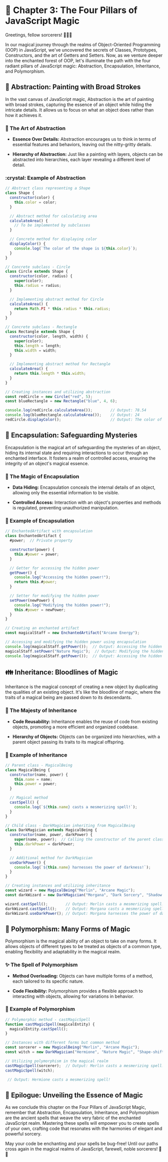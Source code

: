 
# 🌌 Chapter 3: The Four Pillars of JavaScript Magic

Greetings, fellow sorcerers! 🧙‍♂️✨

In our magical journey through the realms of Object-Oriented Programming (OOP) in JavaScript, we've uncovered the secrets of Classes, Prototypes, Constructors, and the art of Getters and Setters. Now, as we venture deeper into the enchanted forest of OOP, let's illuminate the path with the four radiant pillars of JavaScript magic: Abstraction, Encapsulation, Inheritance, and Polymorphism.

## :crystal_ball: Abstraction: Painting with Broad Strokes

In the vast canvas of JavaScript magic, Abstraction is the art of painting with broad strokes, capturing the essence of an object while hiding the intricate details. It allows us to focus on what an object does rather than how it achieves it.

### :art: The Art of Abstraction

- **Essence Over Details:** Abstraction encourages us to think in terms of essential features and behaviors, leaving out the nitty-gritty details.

- **Hierarchy of Abstraction:** Just like a painting with layers, objects can be abstracted into hierarchies, each layer revealing a different level of detail.

### :crystal: Example of Abstraction

```javascript
// Abstract class representing a Shape
class Shape {
  constructor(color) {
    this.color = color;
  }

  // Abstract method for calculating area
  calculateArea() {
    // To be implemented by subclasses
  }

  // Concrete method for displaying color
  displayColor() {
    console.log(`The color of the shape is ${this.color}`);
  }
}

// Concrete subclass - Circle
class Circle extends Shape {
  constructor(color, radius) {
    super(color);
    this.radius = radius;
  }

  // Implementing abstract method for Circle
  calculateArea() {
    return Math.PI * this.radius * this.radius;
  }
}

// Concrete subclass - Rectangle
class Rectangle extends Shape {
  constructor(color, length, width) {
    super(color);
    this.length = length;
    this.width = width;
  }

  // Implementing abstract method for Rectangle
  calculateArea() {
    return this.length * this.width;
  }
}

// Creating instances and utilizing abstraction
const redCircle = new Circle("red", 5);
const blueRectangle = new Rectangle("blue", 4, 6);

console.log(redCircle.calculateArea());        // Output: 78.54
console.log(blueRectangle.calculateArea());    // Output: 24
redCircle.displayColor();                      // Output: The color of the shape is red
```

## :closed_lock_with_key: Encapsulation: Safeguarding Mysteries

Encapsulation is the magical art of safeguarding the mysteries of an object, hiding its internal state and requiring interactions to occur through an enchanted interface. It fosters a realm of controlled access, ensuring the integrity of an object's magical essence.

### :mag_right: The Magic of Encapsulation

- **Data Hiding:** Encapsulation conceals the internal details of an object, allowing only the essential information to be visible.

- **Controlled Access:** Interaction with an object's properties and methods is regulated, preventing unauthorized manipulation.

### :closed_book: Example of Encapsulation

```javascript
// EnchantedArtifact with encapsulation
class EnchantedArtifact {
  #power;  // Private property

  constructor(power) {
    this.#power = power;
  }

  // Getter for accessing the hidden power
  getPower() {
    console.log("Accessing the hidden power!");
    return this.#power;
  }

  // Setter for modifying the hidden power
  setPower(newPower) {
    console.log("Modifying the hidden power!");
    this.#power = newPower;
  }
}

// Creating an enchanted artifact
const magicalStaff = new EnchantedArtifact("Arcane Energy");

// Accessing and modifying the hidden power using encapsulation
console.log(magicalStaff.getPower());  // Output: Accessing the hidden power!
magicalStaff.setPower("Nature Magic");  // Output: Modifying the hidden power!
console.log(magicalStaff.getPower());  // Output: Accessing the hidden power!
```

## :family: Inheritance: Bloodlines of Magic

Inheritance is the magical concept of creating a new object by duplicating the qualities of an existing object. It's like the bloodline of magic, where the traits of a magical being are passed down to its descendants.

### :crown: The Majesty of Inheritance

- **Code Reusability:** Inheritance enables the reuse of code from existing objects, promoting a more efficient and organized codebase.

- **Hierarchy of Objects:** Objects can be organized into hierarchies, with a parent object passing its traits to its magical offspring.

### :scroll: Example of Inheritance

```javascript
// Parent class - MagicalBeing
class MagicalBeing {
  constructor(name, power) {
    this.name = name;
    this.power = power;
  }

  // Magical method
  castSpell() {
    console.log(`${this.name} casts a mesmerizing spell!`);
  }
}

// Child class - DarkMagician inheriting from MagicalBeing
class DarkMagician extends MagicalBeing {
  constructor(name, power, darkPower) {
    super(name, power);  // Calling the constructor of the parent class
    this.darkPower = darkPower;
  }

  // Additional method for DarkMagician
  useDarkPower() {
    console.log(`${this.name} harnesses the power of darkness!`);
  }
}

// Creating instances and utilizing inheritance
const wizard = new MagicalBeing("Merlin", "Arcane Magic");
const darkWizard = new DarkMagician("Morgana", "Dark Sorcery", "Shadow Manipulation");

wizard.castSpell();        // Output: Merlin casts a mesmerizing spell!
darkWizard.castSpell();    // Output: Morgana casts a mesmerizing spell!
darkWizard.useDarkPower(); // Output: Morgana harnesses the power of darkness!
```

## :crystal_ball: Polymorphism: Many Forms of Magic

Polymorphism is the magical ability of an object to take on many forms. It allows objects of different types to be treated as objects of a common type, enabling flexibility and adaptability in the magical realm.

### :sparkles: The Spell of Polymorphism

- **Method Overloading:** Objects can have multiple forms of a method, each tailored to its specific nature.

- **Code Flexibility:** Polymorphism provides a flexible approach to interacting with objects, allowing for variations in behavior.

### :crystal_ball: Example of Polymorphism

```javascript
// Polymorphic method - castMagicSpell
function castMagicSpell(magicalEntity) {
  magicalEntity.castSpell();
}

// Instances with different forms but common method
const sorcerer = new MagicalBeing("Merlin", "Arcane Magic");
const witch = new DarkMagician("Hermione", "Nature Magic", "Shape-shifting");

// Utilizing polymorphism in the magical realm
castMagicSpell(sorcerer);  // Output: Merlin casts a mesmerizing spell!
castMagicSpell(witch);

 // Output: Hermione casts a mesmerizing spell!
```

## :crystal_ball: Epilogue: Unveiling the Essence of Magic

As we conclude this chapter on the Four Pillars of JavaScript Magic, remember that Abstraction, Encapsulation, Inheritance, and Polymorphism are the ancient spells that weave the very fabric of the enchanted JavaScript realm. Mastering these spells will empower you to create spells of your own, crafting code that resonates with the harmonies of elegant and powerful sorcery.

May your code be enchanting and your spells be bug-free! Until our paths cross again in the magical realms of JavaScript, farewell, noble sorcerers! 🌟🔮